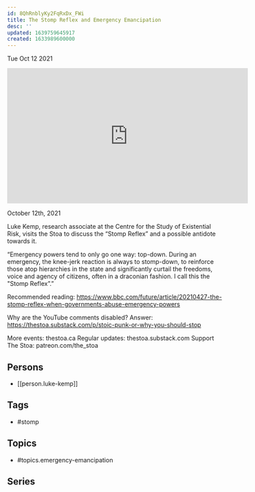 ```yaml
---
id: 8QhRnblyKy2FqRxDx_FWi
title: The Stomp Reflex and Emergency Emancipation
desc: ''
updated: 1639759645917
created: 1633989600000
---
```





Tue Oct 12 2021

<iframe width="560" height="315" src="https://www.youtube.com/embed/jsoK5ULWonU" title="The Stomp Reflex and Emergency Emancipation w/ Luke Kemp" frameborder="0" allow="accelerometer; autoplay; clipboard-write; encrypted-media; gyroscope; picture-in-picture" allowfullscreen ></iframe>

October 12th, 2021

Luke Kemp, research associate at the Centre for the Study of Existential Risk, visits the Stoa to discuss the “Stomp Reflex” and a possible antidote towards it.

“Emergency powers tend to only go one way: top-down. During an emergency, the knee-jerk reaction is always to stomp-down, to reinforce those atop hierarchies in the state and significantly curtail the freedoms, voice and agency of citizens, often in a draconian fashion. I call this the "Stomp Reflex”.”

Recommended reading: https://www.bbc.com/future/article/20210427-the-stomp-reflex-when-governments-abuse-emergency-powers

Why are the YouTube comments disabled? Answer: https://thestoa.substack.com/p/stoic-punk-or-why-you-should-stop

More events: thestoa.ca 
Regular updates: thestoa.substack.com 
Support The Stoa: patreon.com/the_stoa

## Persons

- [[person.luke-kemp]]

## Tags

- #stomp

## Topics

- #topics.emergency-emancipation

## Series



